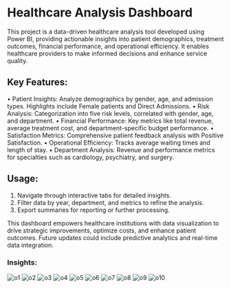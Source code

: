 # Healthcare Analysis Dashboard
This project is a data-driven healthcare analysis tool developed using Power BI, providing actionable insights into patient demographics, treatment outcomes, financial performance, and operational efficiency. It enables healthcare providers to make informed decisions and enhance service quality.
## Key Features:
•	Patient Insights: Analyze demographics by gender, age, and admission types. Highlights include Female patients and Direct Admissions.
•	Risk Analysis: Categorization into five risk levels, correlated with gender, age, and department.
•	Financial Performance: Key metrics like total revenue, average treatment cost, and department-specific budget performance.
•	Satisfaction Metrics: Comprehensive patient feedback analysis with Positive Satisfaction.
•	Operational Efficiency: Tracks average waiting times and length of stay.
•	Department Analysis: Revenue and performance metrics for specialties such as cardiology, psychiatry, and surgery.
## Usage:
1.	Navigate through interactive tabs for detailed insights.
2.	Filter data by year, department, and metrics to refine the analysis.
3.	Export summaries for reporting or further processing.

This dashboard empowers healthcare institutions with data visualization to drive strategic improvements, optimize costs, and enhance patient outcomes. Future updates could include predictive analytics and real-time data integration.
### Insights: 
![o1](https://github.com/user-attachments/assets/d8dc4e26-8662-4e7c-b3ee-dc9aaf3b78bc)
![o2](https://github.com/user-attachments/assets/a7ca3394-d4c5-4a50-a2bb-1600e2c38b8a)
![o3](https://github.com/user-attachments/assets/fc526751-388b-435b-808f-1274b15edfae)
![o4](https://github.com/user-attachments/assets/55f1c549-dd1e-472c-b33e-0f4609ed4ea5)
![o5](https://github.com/user-attachments/assets/64d0396a-9020-4895-8b94-4b37e8b9d113)
![o6](https://github.com/user-attachments/assets/83855684-4523-4a98-ad28-70fe43211aab)
![o7](https://github.com/user-attachments/assets/b5f754d1-3711-4beb-bcae-8908beb92e6d)
![o8](https://github.com/user-attachments/assets/1b7145db-e19d-414d-81c3-e0b9ed07baad)
![o9](https://github.com/user-attachments/assets/b34a6616-460f-4143-9c48-c23a6c123b53)
![o10](https://github.com/user-attachments/assets/9ff8fe2c-d766-4044-8e13-de79b787ee28)
